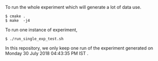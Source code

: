To run the whole experiment which will generate a lot of data use.

    $ cmake .
    $ make  -j4

To run one instance of experiment,

    $ ./run_single_exp_test.sh 

In this repository, we only keep one run of the experiment generated on Monday
30 July 2018 04:43:35 PM IST .
